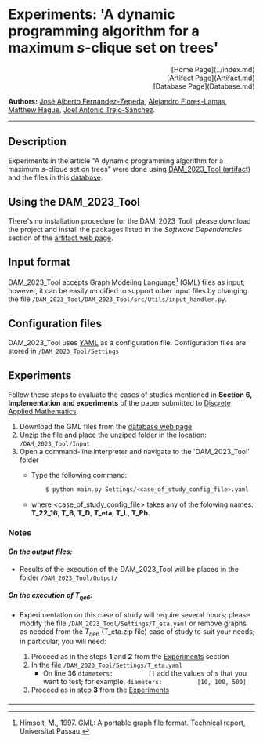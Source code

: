 # **Experiments:** 'A dynamic programming algorithm for a maximum $s$-clique set on trees'
<div style="text-align: right"> [Home Page](../index.md) </div>
<div style="text-align: right"> [Artifact Page](Artifact.md) </div>
<div style="text-align: right"> [Database Page](Database.md) </div>



**Authors:** [José Alberto Fernández-Zepeda](https://dblp.org/pid/13/7045), [Alejandro Flores-Lamas](https://www.cs.rhul.ac.uk/home/uhac208/), [Matthew Hague](https://www.cs.rhul.ac.uk/home/uxac009/), [Joel Antonio Trejo-Sánchez](https://www.cimat.mx/~joel.trejo).

---

## Description 

Experiments in the article "A dynamic programming algorithm for a maximum $s$-clique set on trees" were done using [DAM\_2023\_Tool (artifact)](./Artifact.md) and the files in this [database](./Database.md).

## Using the DAM\_2023\_Tool

There's no installation procedure for the DAM_2023_Tool, please download the project and install the packages listed in the *Software Dependencies* section of the [artifact web page](./Artifact.md).

## Input format

DAM\_2023\_Tool accepts Graph Modeling Language[^1] (GML) files as input; however, it can be easily modified to support other input files by changing the file `/DAM_2023_Tool/DAM_2023_Tool/src/Utils/input_handler.py`.

## Configuration files
DAM\_2023\_Tool uses [YAML](https://yaml.org/) as a configuration file. Configuration files are stored in `/DAM_2023_Tool/Settings`


## Experiments

Follow these steps to evaluate the cases of studies mentioned in **Section 6, Implementation and experiments** of the paper submitted to [Discrete Applied Mathematics](https://www.sciencedirect.com/journal/discrete-applied-mathematics). 

1. Download the GML files from the [database web page](./Database.md)
2. Unzip the file and place the unziped folder in the location: `/DAM_2023_Tool/Input`
3. Open a command-line interpreter and navigate to the 'DAM_2023_Tool' folder
    - Type the following command: 

        ```bash
            $ python main.py Settings/<case_of_study_config_file>.yaml
        ```
    - where \<case_of_study_config_file\> takes any of the folowing names: **T_22_16**, **T_B**, **T_D**, **T_eta**, **T_L**, **T_Ph**.


### Notes

#### *On the output files:* 
- Results of the execution of the DAM\_2023\_Tool will be placed in the folder `/DAM_2023_Tool/Output/`

#### *On the execution of $T_{\eta\mathrm{e}{6}}$:*

- Experimentation on this case of study will require several hours; please modify the file `/DAM_2023_Tool/Settings/T_eta.yaml` or remove graphs as needed from the $T_{\eta\mathrm{e}{6}}$ (T_eta.zip file) case of study to suit your needs; in particular, you will need:

    1. Proceed as in the steps **1** and **2** from the [Experiments](#experiments) section
    2. In the file `/DAM_2023_Tool/Settings/T_eta.yaml`
        - On line 36 `diameters:          []` add the values of $s$ that you want to test; for example, `diameters:          [10, 100, 500]`
    3. Proceed as in step **3** from the [Experiments](#experiments)

####

---

[^1]:  Himsolt, M., 1997. GML: A portable graph file format. Technical report, Universitat Passau.
